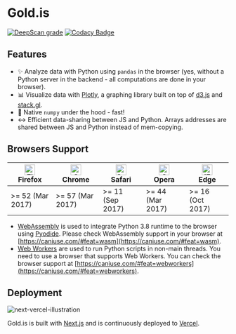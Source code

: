 # Gold.is

[![DeepScan grade](https://deepscan.io/api/teams/10181/projects/13321/branches/220060/badge/grade.svg)](https://deepscan.io/dashboard#view=project&tid=10181&pid=13321&bid=220060) [![Codacy Badge](https://api.codacy.com/project/badge/Grade/5e7a9e7935534e57a9a49d716ff3338a)](https://app.codacy.com/manual/subwaymatch/gold-is?utm_source=github.com&utm_medium=referral&utm_content=subwaymatch/gold-is&utm_campaign=Badge_Grade_Dashboard)

## Features

- :sparkles: Analyze data with Python using `pandas` in the browser (yes, without a Python server in the backend - all computations are done in your browser).
- :bar_chart: Visualize data with [Plotly](https://plotly.com/javascript/), a graphing library built on top of [d3.js](https://d3js.org/) and [stack.gl](https://github.com/stackgl).
- :runner: Native `numpy` under the hood - fast!
- :left_right_arrow: Efficient data-sharing between JS and Python. Arrays addresses are shared between JS and Python instead of mem-copying.


## Browsers Support

| [<img src="https://raw.githubusercontent.com/alrra/browser-logos/master/src/firefox/firefox_48x48.png" alt="Firefox" width="24px" height="24px" />](http://godban.github.io/browsers-support-badges/)<br/>Firefox | [<img src="https://raw.githubusercontent.com/alrra/browser-logos/master/src/chrome/chrome_48x48.png" alt="Chrome" width="24px" height="24px" />](http://godban.github.io/browsers-support-badges/)<br/>Chrome | [<img src="https://raw.githubusercontent.com/alrra/browser-logos/master/src/safari/safari_48x48.png" alt="Safari" width="24px" height="24px" />](http://godban.github.io/browsers-support-badges/)<br/>Safari | [<img src="https://raw.githubusercontent.com/alrra/browser-logos/master/src/opera/opera_48x48.png" alt="Opera" width="24px" height="24px" />](http://godban.github.io/browsers-support-badges/)<br/>Opera | [<img src="https://raw.githubusercontent.com/alrra/browser-logos/master/src/edge/edge_48x48.png" alt="IE / Edge" width="24px" height="24px" />](http://godban.github.io/browsers-support-badges/)<br/>Edge |
| --------- | --------- | --------- | --------- | --------- |
| >= 52 (Mar 2017) | >= 57 (Mar 2017) | >= 11 (Sep 2017) | >= 44 (Mar 2017) | >= 16 (Oct 2017)

- [WebAssembly](https://webassembly.org/) is used to integrate Python 3.8 runtime to the browser using [Pyodide](https://github.com/iodide-project/pyodide). Please check WebAssembly support in your browser at [https://caniuse.com/#feat=wasm](https://caniuse.com/#feat=wasm).
- [Web Workers](https://developer.mozilla.org/en-US/docs/Web/API/Web_Workers_API/Using_web_workers) are used to run Python scripts in non-main threads. You need to use a browser that supports Web Workers. You can check the browser support at [https://caniuse.com/#feat=webworkers](https://caniuse.com/#feat=webworkers).


## Deployment

![next-vercel-illustration](https://user-images.githubusercontent.com/1064036/89702608-860a2900-d908-11ea-83ad-aa228b4322ae.jpg)

Gold.is is built with [Next.js](https://nextjs.org/) and is continuously deployed to [Vercel](https://vercel.com/).
